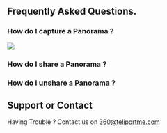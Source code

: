 ## Frequently Asked Questions.

### How do I capture a Panorama ?
![](https://d1cnz85osh2gvj.cloudfront.net/howto_capture_ios_1.gif)
### How do I share a Panorama ?

### How do I unshare a Panorama ?



## Support or Contact

Having Trouble ? Contact us on [360@teliportme.com](mailto:360@teliportme.com)
